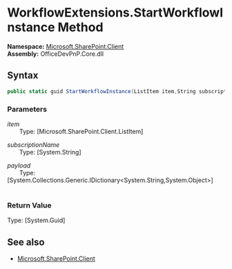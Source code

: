 # WorkflowExtensions.StartWorkflowInstance Method  
**Namespace:** [Microsoft.SharePoint.Client](Microsoft.SharePoint.Client.md)  
**Assembly:** OfficeDevPnP.Core.dll  
## Syntax
```C#
public static guid StartWorkflowInstance(ListItem item,String subscriptionName,IDictionary<String, Object> payload)
```
### Parameters
*item*  
&emsp;&emsp;Type: [Microsoft.SharePoint.Client.ListItem] 
&emsp;&emsp;  
  
*subscriptionName*  
&emsp;&emsp;Type: [System.String] 
&emsp;&emsp;  
  
*payload*  
&emsp;&emsp;Type: [System.Collections.Generic.IDictionary<System.String,System.Object>] 
&emsp;&emsp;  
  
### Return Value
Type: [System.Guid]  

## See also
- [Microsoft.SharePoint.Client](Microsoft.SharePoint.Client.md)

